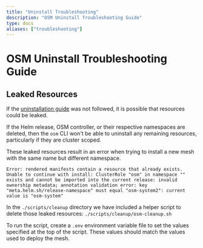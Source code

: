 ```yaml
---
title: "Uninstall Troubleshooting"
description: "OSM Uninstall Troubleshooting Guide"
type: docs
aliases: ["troubleshooting"]
---
```


# OSM Uninstall Troubleshooting Guide

## Leaked Resources
If the [uninstallation guide](../../uninstallation_guide) was not followed, it is possible that resources could be leaked.

If the Helm release, OSM controller, or their respective namespaces are deleted, then the `osm` CLI won't be able to uninstall any remaining resources, particularly if they are cluster scoped.

These leaked resources result in an error when trying to install a new mesh with the same name but different namespace. 

```
Error: rendered manifests contain a resource that already exists. Unable to continue with install: ClusterRole "osm" in namespace "" exists and cannot be imported into the current release: invalid ownership metadata; annotation validation error: key "meta.helm.sh/release-namespace" must equal "osm-system2": current value is "osm-system"
```

In the `./scripts/cleanup` directory we have included a helper script to delete those leaked resources: `./scripts/cleanup/osm-cleanup.sh`

To run the script, create a `.env` environment variable file to set the values specified at the top of the script. These values should match the values used to deploy the mesh.
